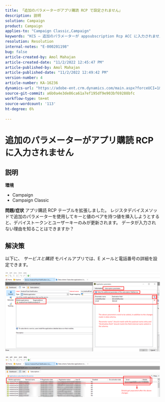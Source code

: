 ```yaml
---
title: 「追加のパラメーターがアプリ購読 RCP で設定されません」
description: 説明
solution: Campaign
product: Campaign
applies-to: "Campaign Classic,Campaign"
keywords: "KCS — 追加のパラメーターが appsubscription Rcp ACC に入力されません"
resolution: Resolution
internal-notes: "E-000201198"
bug: false
article-created-by: Amol Mahajan
article-created-date: "11/2/2022 12:45:47 PM"
article-published-by: Amol Mahajan
article-published-date: "11/2/2022 12:49:42 PM"
version-number: 4
article-number: KA-16236
dynamics-url: "https://adobe-ent.crm.dynamics.com/main.aspx?forceUCI=1&pagetype=entityrecord&etn=knowledgearticle&id=6e46d644-ac5a-ed11-9561-6045bd006a22"
source-git-commit: a6b0a4e3de86ca61a7ef195df9e903bf69288bfc
workflow-type: tm+mt
source-wordcount: '113'
ht-degree: 6%

---
```


# 追加のパラメーターがアプリ購読 RCP に入力されません

## 説明

<b>環境</b>
- Campaign
- Campaign Classic

<b>問題/症状</b>
アプリ購読 RCP テーブルを拡張しました。 レジスタデバイスメソッドで追加のパラメーターを使用してキーと値のペアを持つ値を挿入しようとすると、デバイストークンとユーザーキーのみが更新されます。 データが入力されない理由を知ることはできますか？


## 解決策


以下に、 *サービスと購読* モバイルアプリでは、E メールと電話番号の詳細を設定できます。



![](assets/bc1c5473-4bd0-ec11-a7b5-00224809c556.png)



![](assets/ddd78ad4-4bd0-ec11-a7b5-00224809c556.png)
